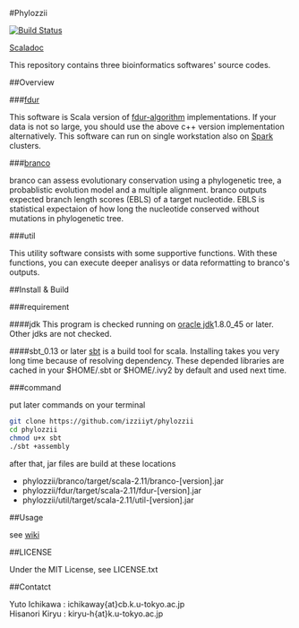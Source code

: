 #Phylozzii

[![Build Status](https://travis-ci.com/izziiyt/pbls.svg?token=BJziRYquXYXWWkAa7YYz)](https://travis-ci.com/izziiyt/phylozzii)

[Scaladoc](http://izziiyt.github.io/api/phylozzii)

This repository contains three bioinformatics softwares' source codes.

##Overview

###[fdur](http://izziiyt.github.io/api/phylozzii/phylozzii/fdur)

This software is Scala version of [fdur-algorithm](http://www.ncrna.org/software/fdur/) implementations. 
If your data is not so large, you should use the above c++ version implementation alternatively.
This software can run on single workstation also on [Spark](http://spark.apache.org/) clusters.

###[branco](http://izziiyt.github.io/api/phylozzii/phylozzii/branco)

branco can assess evolutionary conservation using a phylogenetic tree, a probablistic evolution model and a multiple alignment.
branco outputs expected branch length scores (EBLS) of a target nucleotide. EBLS is statistical expectaion of how long the nucleotide 
conserved without mutations in phylogenetic tree. 

###util

This utility software consists with some supportive functions. With these functions, 
you can execute deeper analisys or data reformatting to branco's outputs.

##Install & Build

###requirement

####jdk
This program is checked running on [oracle jdk](http://www.oracle.com/technetwork/java/javase/downloads/jdk8-downloads-2133151.html)1.8.0_45 or later.
Other jdks are not checked.

####sbt_0.13 or later
[sbt](http://www.scala-sbt.org/index.html) is a build tool for scala.
Installing takes you very long time because of resolving dependency.
These depended libraries are cached in your $HOME/.sbt or $HOME/.ivy2 by default and used next time.

###command

put later commands on your terminal

```bash
git clone https://github.com/izziiyt/phylozzii
cd phylozzii
chmod u+x sbt
./sbt +assembly
```

after that, jar files are build at these locations  

* phylozzii/branco/target/scala-2.11/branco-[version].jar  
* phylozzii/fdur/target/scala-2.11/fdur-[version].jar  
* phylozzii/util/target/scala-2.11/util-[version].jar  

##Usage

see [wiki](https://github.com/izziiyt/pbls/wiki)

##LICENSE

Under the MIT License, see LICENSE.txt

##Contatct

Yuto Ichikawa : ichikaway{at}cb.k.u-tokyo.ac.jp  
Hisanori Kiryu : kiryu-h{at}k.u-tokyo.ac.jp
